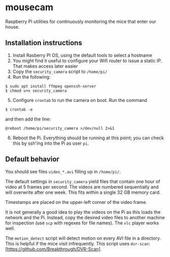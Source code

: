 # mousecam

Raspberry PI utilities for continuously monitoring the mice that enter our house.

## Installation instructions

1. Install Rasberry PI OS, using the default tools to select a hostname
2. You might find it useful to configure your Wifi router to issue a static IP.  That makes access later easier
3. Copy the `security_camera` script to `/home/pi/`
4. Run the following:
```
$ sudo apt install ffmpeg openssh-server
$ chmod u+x security_camera
```
5. Configure `crontab` to run the camera on boot.  Run the command
```
$ crontab -e
```
and then add the line:
```
@reboot /home/pi/security_camera >/dev/null 2>&1
```
6. Reboot the Pi.  Everything should be running at this point; you can check this by ssh'ing into the Pi as user `pi`.

## Default behavior

You should see files `video_*.avi` filling up in `/home/pi/`.

The default settings in `security_camera` yield files that contain one hour of video at 5 frames per second.  The videos are numbered sequentially and will overwrite after one week.  This fits within a single 32 GB memory card.

Timestamps are placed on the upper-left corner of the video frame.

It is not generally a good idea to play the videos on the Pi as this loads the network and the Pi.  Instead, copy the desired video files to another machine for inspection (use `scp` with regexes for file names).  The `vlc` player works well.

The `motion_detect` script will detect motion on every AVI file in a directory.  This is helpful if the mice visit infrequently.  This script uses `dvr-scan`: [https://github.com/Breakthrough/DVR-Scan].